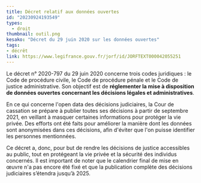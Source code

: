 ```yaml
---
title: Décret relatif aux données ouvertes
id: "20230924193549"
types:
  - droit
thumbnail: outil.png
kesako: "Décret du 29 juin 2020 sur les données ouvertes"
tags:
- décrêt
link: https://www.legifrance.gouv.fr/jorf/id/JORFTEXT000042055251
---
```


Le décret n° 2020-797 du 29 juin 2020 concerne trois codes juridiques : le Code de procédure civile, le Code de procédure pénale et le Code de justice administrative. Son objectif est de **réglementer la mise à disposition de données ouvertes concernant les décisions légales et administratives**.

En ce qui concerne l'open data des décisions judiciaires, la Cour de cassation se prépare à publier toutes ses décisions à partir de septembre 2021, en veillant à masquer certaines informations pour protéger la vie privée. Des efforts ont été faits pour améliorer la manière dont les données sont anonymisées dans ces décisions, afin d'éviter que l'on puisse identifier les personnes mentionnées.

Ce décret a, donc, pour but de rendre les décisions de justice accessibles au public, tout en protégeant la vie privée et la sécurité des individus concernés. Il est important de noter que le calendrier final de mise en œuvre n'a pas encore été fixé et que la publication complète des décisions judiciaires s’étendra jusqu’à 2025.
